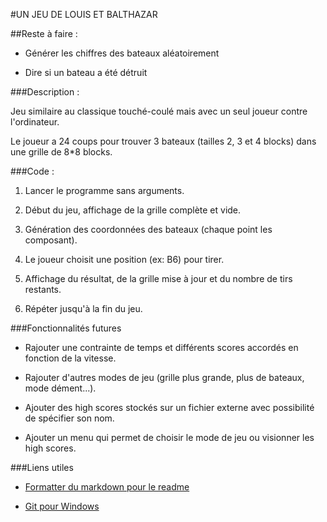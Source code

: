 #UN JEU DE LOUIS ET BALTHAZAR

##Reste à faire :

* Générer les chiffres des bateaux aléatoirement

* Dire si un bateau a été détruit

###Description :

Jeu similaire au classique touché-coulé mais avec un seul joueur contre l'ordinateur.

Le joueur a 24 coups pour trouver 3 bateaux (tailles 2, 3 et 4 blocks) dans une grille de 8*8 blocks.

###Code : 

1. Lancer le programme sans arguments.

2. Début du jeu, affichage de la grille complète et vide.

3. Génération des coordonnées des bateaux (chaque point les composant).

4. Le joueur choisit une position (ex: B6) pour tirer.

5. Affichage du résultat, de la grille mise à jour et du nombre de tirs restants.

6. Répéter jusqu'à la fin du jeu.

###Fonctionnalités futures

* Rajouter une contrainte de temps et différents scores accordés en fonction de la vitesse.

* Rajouter d'autres modes de jeu (grille plus grande, plus de bateaux, mode dément...).

* Ajouter des high scores stockés sur un fichier externe avec possibilité de spécifier son nom.

* Ajouter un menu qui permet de choisir le mode de jeu ou visionner les high scores.

###Liens utiles

* [Formatter du markdown pour le readme](https://help.github.com/articles/markdown-basics/)

* [Git pour Windows](https://msysgit.github.io/)